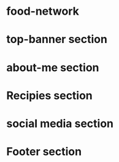 # food-network

# top-banner section

# about-me section

# Recipies section

# social media section

# Footer section
